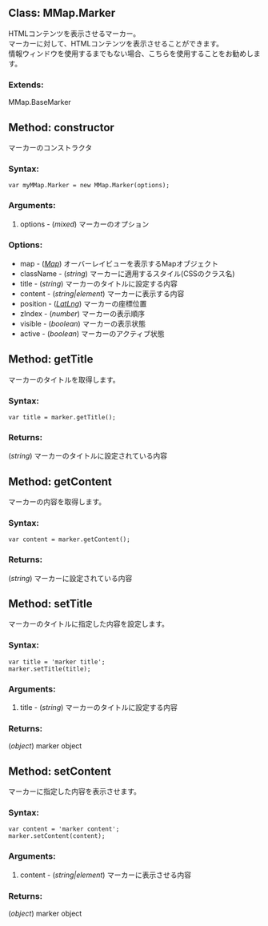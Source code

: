 
Class: <a id='mmap.marker'>MMap.Marker</a>
---------------------------------------------

HTMLコンテンツを表示させるマーカー。  
マーカーに対して、HTMLコンテンツを表示させることができます。  
情報ウィンドウを使用するまでもない場合、こちらを使用することをお勧めします。

### Extends:

MMap.BaseMarker


Method: <a id='constructor'>constructor</a>
-----------------------------------------------

マーカーのコンストラクタ

### Syntax:

	var myMMap.Marker = new MMap.Marker(options);

### Arguments:

1. options - (*mixed*) マーカーのオプション

### Options:

* map - (*<a href="http://code.google.com/intl/en/apis/maps/documentation/javascript/reference.html#Map">Map</a>*) オーバーレイビューを表示するMapオブジェクト
* className - (*string*) マーカーに適用するスタイル(CSSのクラス名)
* title - (*string*) マーカーのタイトルに設定する内容
* content - (*string|element*) マーカーに表示する内容
* position - (<a href="http://code.google.com/intl/eu/apis/maps/documentation/javascript/reference.html#LatLng">*LatLng*</a>) マーカーの座標位置
* zIndex - (*number*) マーカーの表示順序
* visible - (*boolean*) マーカーの表示状態 
* active - (*boolean*) マーカーのアクティブ状態


Method: <a id='getTitle'>getTitle</a>
-----------------------------------------

マーカーのタイトルを取得します。

### Syntax:

	var title = marker.getTitle();

### Returns:

(*string*) マーカーのタイトルに設定されている内容


Method: <a id='getContent'>getContent</a>
---------------------------------------------

マーカーの内容を取得します。

### Syntax:

	var content = marker.getContent();

### Returns:

(*string*) マーカーに設定されている内容


Method: <a id='setTitle'>setTitle</a>
-----------------------------------------

マーカーのタイトルに指定した内容を設定します。

### Syntax:

	var title = 'marker title';
	marker.setTitle(title);

### Arguments:

1. title - (*string*) マーカーのタイトルに設定する内容

### Returns:

(*object*) marker object


Method: <a id='setContent'>setContent</a>
---------------------------------------------

マーカーに指定した内容を表示させます。

### Syntax:

	var content = 'marker content';
	marker.setContent(content);

### Arguments:

1. content - (*string|element*) マーカーに表示させる内容

### Returns:

(*object*) marker object
